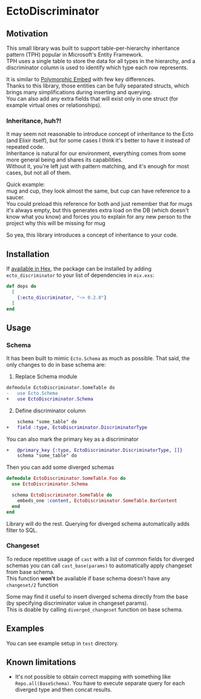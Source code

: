 # EctoDiscriminator

## Motivation

This small library was built to support table-per-hierarchy inheritance pattern (TPH) popular in Microsoft's Entity
Framework.  
TPH uses a single table to store the data for all types in the hierarchy, and a discriminator column is used to identify
which type each row represents.

It is similar to [Polymorphic Embed](https://hexdocs.pm/polymorphic_embed/readme.html) with few key differences.  
Thanks to this library, those entities can be fully separated structs, which brings many simplifications during
inserting and querying.  
You can also add any extra fields that will exist only in one struct (for example virtual ones or relationships).

### Inheritance, huh?!

It may seem not reasonable to introduce concept of inheritance to the Ecto (and Elixir itself), but for some cases I
think it's better to have it instead of repeated code.  
Inheritance is natural for our environment, everything comes from some more general being and shares its capabilities.  
Without it, you're left just with pattern matching, and it's enough for most cases, but not all of them.

Quick example:  
mug and cup, they look almost the same, but cup can have reference to a saucer.  
You could preload this reference for both and just remember that for mugs it's always empty, but this generates extra
load on the DB (which doesn't know what you know) and forces you to explain for any new person to the project why this
will be missing for mug

So yea, this library introduces a concept of inheritance to your code.

## Installation

If [available in Hex](https://hex.pm/docs/publish), the package can be installed by adding `ecto_discriminator` to your
list of dependencies in `mix.exs`:

```elixir
def deps do
  [
    {:ecto_discriminator, "~> 0.2.0"}
  ]
end
```

## Usage

### Schema

It has been built to mimic `Ecto.Schema` as much as possible. That said, the only changes to do in base schema are:

1. Replace Schema module

```diff
defmodule EctoDiscriminator.SomeTable do
-   use Ecto.Schema
+   use EctoDiscriminator.Schema
```

2. Define discriminator column

```diff
    schema "some_table" do
+   field :type, EctoDiscriminator.DiscriminatorType
```

You can also mark the primary key as a discriminator

```diff
+   @primary_key {:type, EctoDiscriminator.DiscriminatorType, []}
    schema "some_table" do
```

Then you can add some diverged schemas

```elixir
defmodule EctoDiscriminator.SomeTable.Foo do
  use EctoDiscriminator.Schema

  schema EctoDiscriminator.SomeTable do
    embeds_one :content, EctoDiscriminator.SomeTable.BarContent
  end
end
```

Library will do the rest. Querying for diverged schema automatically adds filter to SQL.

### Changeset

To reduce repetitive usage of `cast` with a list of common fields for diverged schemas you can call `cast_base(params)`
to automatically apply changeset from base schema.  
This function **won't** be available if base schema doesn't have any `changeset/2` function

Some may find it useful to insert diverged schema directly from the base (by specifying discriminator value in changeset
params).  
This is doable by calling `diverged_changeset` function on base schema.

## Examples

You can see example setup in `test` directory.

## Known limitations

- It's not possible to obtain correct mapping with something like `Repo.all(BaseSchema)`. You have to execute separate
  query for each diverged type and then concat results.